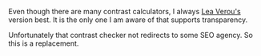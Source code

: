 Even though there are many contrast calculators, I always [Lea
Verou's](https://github.com/LeaVerou/contrast-ratio) version best. It is the
only one I am aware of that supports transparency.

Unfortunately that contrast checker not redirects to some SEO agency. So this
is a replacement.
